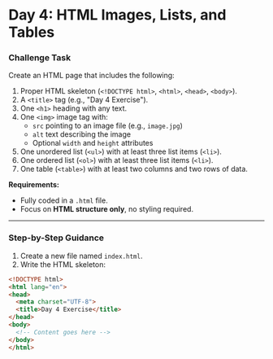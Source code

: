 # Day 4: HTML Images, Lists, and Tables

### Challenge Task

Create an HTML page that includes the following:

1. Proper HTML skeleton (`<!DOCTYPE html>`, `<html>`, `<head>`, `<body>`).  
2. A `<title>` tag (e.g., "Day 4 Exercise").  
3. One `<h1>` heading with any text.  
4. One `<img>` image tag with:
   - `src` pointing to an image file (e.g., `image.jpg`)  
   - `alt` text describing the image  
   - Optional `width` and `height` attributes  
5. One unordered list (`<ul>`) with at least three list items (`<li>`).  
6. One ordered list (`<ol>`) with at least three list items (`<li>`).  
7. One table (`<table>`) with at least two columns and two rows of data.  

**Requirements:**

- Fully coded in a `.html` file.  
- Focus on **HTML structure only**, no styling required.  

---

### Step-by-Step Guidance

1. Create a new file named `index.html`.  
2. Write the HTML skeleton:

```html
<!DOCTYPE html>
<html lang="en">
<head>
  <meta charset="UTF-8">
  <title>Day 4 Exercise</title>
</head>
<body>
  <!-- Content goes here -->
</body>
</html>
